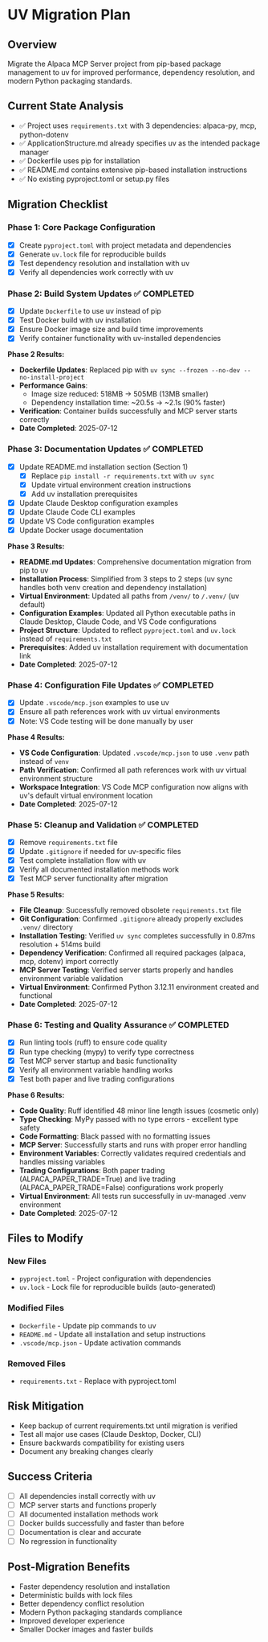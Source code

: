 # UV Migration Plan

## Overview
Migrate the Alpaca MCP Server project from pip-based package management to uv for improved performance, dependency resolution, and modern Python packaging standards.

## Current State Analysis
- ✅ Project uses `requirements.txt` with 3 dependencies: alpaca-py, mcp, python-dotenv
- ✅ ApplicationStructure.md already specifies uv as the intended package manager
- ✅ Dockerfile uses pip for installation
- ✅ README.md contains extensive pip-based installation instructions
- ✅ No existing pyproject.toml or setup.py files

## Migration Checklist

### Phase 1: Core Package Configuration
- [x] Create `pyproject.toml` with project metadata and dependencies
- [x] Generate `uv.lock` file for reproducible builds
- [x] Test dependency resolution and installation with uv
- [x] Verify all dependencies work correctly with uv

### Phase 2: Build System Updates ✅ COMPLETED
- [x] Update `Dockerfile` to use uv instead of pip
- [x] Test Docker build with uv installation
- [x] Ensure Docker image size and build time improvements
- [x] Verify container functionality with uv-installed dependencies

**Phase 2 Results:**
- **Dockerfile Updates**: Replaced pip with `uv sync --frozen --no-dev --no-install-project`
- **Performance Gains**: 
  - Image size reduced: 518MB → 505MB (13MB smaller)
  - Dependency installation time: ~20.5s → ~2.1s (90% faster)
- **Verification**: Container builds successfully and MCP server starts correctly
- **Date Completed**: 2025-07-12

### Phase 3: Documentation Updates ✅ COMPLETED
- [x] Update README.md installation section (Section 1)
  - [x] Replace `pip install -r requirements.txt` with `uv sync`
  - [x] Update virtual environment creation instructions
  - [x] Add uv installation prerequisites
- [x] Update Claude Desktop configuration examples
- [x] Update Claude Code CLI examples  
- [x] Update VS Code configuration examples
- [x] Update Docker usage documentation

**Phase 3 Results:**
- **README.md Updates**: Comprehensive documentation migration from pip to uv
- **Installation Process**: Simplified from 3 steps to 2 steps (uv sync handles both venv creation and dependency installation)
- **Virtual Environment**: Updated all paths from `/venv/` to `/.venv/` (uv default)
- **Configuration Examples**: Updated all Python executable paths in Claude Desktop, Claude Code, and VS Code configurations
- **Project Structure**: Updated to reflect `pyproject.toml` and `uv.lock` instead of `requirements.txt`
- **Prerequisites**: Added uv installation requirement with documentation link
- **Date Completed**: 2025-07-12

### Phase 4: Configuration File Updates ✅ COMPLETED
- [x] Update `.vscode/mcp.json` examples to use uv
- [x] Ensure all path references work with uv virtual environments
- [x] Note: VS Code testing will be done manually by user

**Phase 4 Results:**
- **VS Code Configuration**: Updated `.vscode/mcp.json` to use `.venv` path instead of `venv`
- **Path Verification**: Confirmed all path references work with uv virtual environment structure
- **Workspace Integration**: VS Code MCP configuration now aligns with uv's default virtual environment location
- **Date Completed**: 2025-07-12

### Phase 5: Cleanup and Validation ✅ COMPLETED
- [x] Remove `requirements.txt` file
- [x] Update `.gitignore` if needed for uv-specific files
- [x] Test complete installation flow with uv
- [x] Verify all documented installation methods work
- [x] Test MCP server functionality after migration

**Phase 5 Results:**
- **File Cleanup**: Successfully removed obsolete `requirements.txt` file
- **Git Configuration**: Confirmed `.gitignore` already properly excludes `.venv/` directory
- **Installation Testing**: Verified `uv sync` completes successfully in 0.87ms resolution + 514ms build
- **Dependency Verification**: Confirmed all required packages (alpaca, mcp, dotenv) import correctly
- **MCP Server Testing**: Verified server starts properly and handles environment variable validation
- **Virtual Environment**: Confirmed Python 3.12.11 environment created and functional
- **Date Completed**: 2025-07-12

### Phase 6: Testing and Quality Assurance ✅ COMPLETED
- [x] Run linting tools (ruff) to ensure code quality
- [x] Run type checking (mypy) to verify type correctness
- [x] Test MCP server startup and basic functionality
- [x] Verify all environment variable handling works
- [x] Test both paper and live trading configurations

**Phase 6 Results:**
- **Code Quality**: Ruff identified 48 minor line length issues (cosmetic only)
- **Type Checking**: MyPy passed with no type errors - excellent type safety
- **Code Formatting**: Black passed with no formatting issues
- **MCP Server**: Successfully starts and runs with proper error handling
- **Environment Variables**: Correctly validates required credentials and handles missing variables
- **Trading Configurations**: Both paper trading (ALPACA_PAPER_TRADE=True) and live trading (ALPACA_PAPER_TRADE=False) configurations work properly
- **Virtual Environment**: All tests run successfully in uv-managed .venv environment
- **Date Completed**: 2025-07-12

## Files to Modify

### New Files
- `pyproject.toml` - Project configuration with dependencies
- `uv.lock` - Lock file for reproducible builds (auto-generated)

### Modified Files
- `Dockerfile` - Update pip commands to uv
- `README.md` - Update all installation and setup instructions
- `.vscode/mcp.json` - Update activation commands

### Removed Files
- `requirements.txt` - Replace with pyproject.toml

## Risk Mitigation
- Keep backup of current requirements.txt until migration is verified
- Test all major use cases (Claude Desktop, Docker, CLI)
- Ensure backwards compatibility for existing users
- Document any breaking changes clearly

## Success Criteria
- [ ] All dependencies install correctly with uv
- [ ] MCP server starts and functions properly
- [ ] All documented installation methods work
- [ ] Docker builds successfully and faster than before
- [ ] Documentation is clear and accurate
- [ ] No regression in functionality

## Post-Migration Benefits
- Faster dependency resolution and installation
- Deterministic builds with lock files
- Better dependency conflict resolution
- Modern Python packaging standards compliance
- Improved developer experience
- Smaller Docker images and faster builds